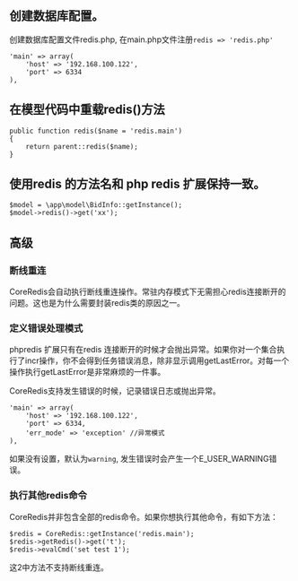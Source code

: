 ## 创建数据库配置。
创建数据库配置文件redis.php, 在main.php文件注册`redis => 'redis.php'`

	'main' => array(
        'host' => '192.168.100.122',
        'port' => 6334
    ),
## 在模型代码中重载redis()方法

    public function redis($name = 'redis.main')
    {
        return parent::redis($name);
    }


## 使用redis 的方法名和 php redis 扩展保持一致。

    $model = \app\model\BidInfo::getInstance();
	$model->redis()->get('xx');

## 高级

### 断线重连
CoreRedis会自动执行断线重连操作。常驻内存模式下无需担心redis连接断开的问题。这也是为什么需要封装redis类的原因之一。

### 定义错误处理模式
phpredis 扩展只有在redis 连接断开的时候才会抛出异常。如果你对一个集合执行了incr操作，你不会得到任务错误消息，除非显示调用getLastError。对每一个操作执行getLastError是非常麻烦的一件事。

CoreRedis支持发生错误的时候，记录错误日志或抛出异常。

	'main' => array(
        'host' => '192.168.100.122',
        'port' => 6334,
        'err_mode' => 'exception' //异常模式
    ),
如果没有设置，默认为`warning`, 发生错误时会产生一个E_USER_WARNING错误。

### 执行其他redis命令
CoreRedis并非包含全部的redis命令。如果你想执行其他命令，有如下方法：

	$redis = CoreRedis::getInstance('redis.main');
	$redis->getRedis()->get('t');
	$redis->evalCmd('set test 1');

这2中方法不支持断线重连。